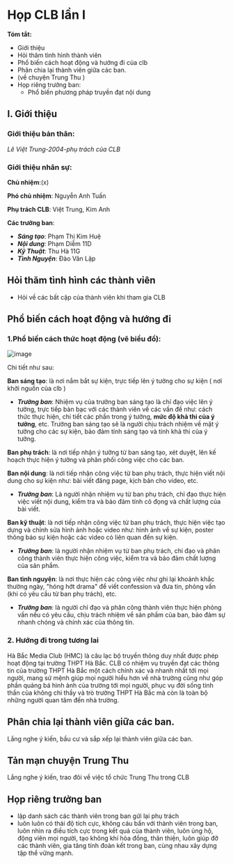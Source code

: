 # Họp CLB lần I

**Tóm tắt:**
- Giới thiệu
- Hỏi thăm tình hình thành viên
- Phổ biến cách hoạt động và hướng đi của clb
- Phân chia lại thành viên giữa các ban.
- (về chuyện Trung Thu )
- Họp riêng trưởng ban:
  - Phổ biến phương pháp truyền đạt nội dung


## I. Giới thiệu
### Giới thiệu bản thân:
*Lê Việt Trung-2004-phụ trách của CLB*

### Giới thiệu nhân sự:
**Chủ nhiệm**:(x)

**Phó chủ nhiệm**: Nguyễn Anh Tuấn

**Phụ trách CLB**: Việt Trung, Kim Anh

**Các trưởng ban**:
- ***Sáng tạo***: Phạm Thị Kim Huệ
- ***Nội dung***: Phạm Diễm 11D
- ***Kỹ Thuật***: Thu Hà 11G
- ***Tình Nguyện***: Đào Văn Lập 

## Hỏi thăm tình hình các thành viên
- Hỏi về các bất cập của thành viên khi tham gia CLB

## Phổ biến cách hoạt động và hướng đi
### 1.Phổ biến cách thức hoạt động (vẽ biểu đồ):  

![image](https://user-images.githubusercontent.com/89530449/188857024-a99c1d4d-2ef1-45f0-9a8b-9f6b20d35e7c.png)

Chi tiết như sau:

**Ban sáng tạo**: là nơi nắm bắt sự kiện, trực tiếp lên ý tưởng cho sự kiện ( nơi khởi nguồn của clb )
- ***Trưởng ban***: Nhiệm vụ của trưởng ban sáng tạo là chỉ đạo việc lên ý tưởng, trực tiếp bàn bạc với các thành viên về các vấn đề như: cách thức thực hiện, chi tiết các phần trong ý tưởng, **mức độ khả thi của ý tưởng**, etc. Trưởng ban sáng tạo sẽ là người chịu trách nhiệm về mặt ý tưởng cho các sự kiện, bảo đảm tính sáng tạo và tính khả thi của ý tưởng.

**Ban phụ trách**: là nơi tiếp nhận ý tưởng từ ban sáng tạo, xét duyệt, lên kế hoạch thực hiện ý tưởng và phân phối công việc cho các ban.

**Ban nội dung**: là nơi tiếp nhận công việc từ ban phụ trách, thực hiện viết nội dung cho sự kiện như: bài viết đăng page, kịch bản cho video, etc.
- ***Trưởng ban***: Là người nhận nhiệm vụ từ ban phụ trách, chỉ đạo thực hiện việc viết nội dung, kiểm tra và bảo đảm tính cô đọng và chất lượng của bài viết.

**Ban kỹ thuật**: là nơi tiếp nhận công việc từ ban phụ trách, thực hiện việc tạo dựng và chỉnh sửa hình ảnh hoặc video như: hình ảnh về sự kiện, poster thông báo sự kiện hoặc các video có liên quan đến sự kiện.
- ***Trưởng ban***: là người nhận nhiệm vụ từ ban phụ trách, chi đạo và phân công thành viên thực hiện công việc, kiểm tra và bảo đảm chất lượng của sản phẩm.

**Ban tình nguyện**: là nơi thực hiện các công việc như ghi lại khoảnh khắc thường ngày, "hóng hớt drama" để viết confession và đưa tin, phỏng vấn (khi có yêu cầu từ ban phụ trách), etc.
- ***Trưởng ban***: là người chỉ đạo và phân công thành viên thực hiện phỏng vấn nếu có yêu cầu, chịu trách nhiệm về sản phầm của ban, bảo đảm sự nhanh chóng và chính xác của thông tin.

### 2. Hướng đi trong tương lai
Hà Bắc Media Club (HMC) là câu lạc bộ truyền thông duy nhất được phép hoạt động tại trường THPT Hà Bắc. CLB có nhiệm vụ truyền đạt các thông tin của trường THPT Hà Bắc một cách chính xác và nhanh nhất tới mọi người, mang sứ mệnh giúp mọi người hiểu hơn về nhà trường cũng như góp phần quảng bá hình ảnh của trường tới mọi người, phục vụ đời sống tinh thần của không chi thầy và trò trường THPT Hà Bắc mà còn là toàn bộ những người quan tâm đến nhà trường.

## Phân chia lại thành viên giữa các ban.
Lắng nghe ý kiến, bầu cư và sắp xếp lại thành viên giữa các ban.

## Tản mạn chuyện Trung Thu
Lắng nghe ý kiến, trao đôi về việc tổ chức Trung Thu trong CLB

## Họp riêng trưởng ban

- lập danh sách các thành viên trong ban gửi lại phụ trách
- luôn luôn có thái độ tích cực, không cáu bẩn với thành viên trong ban, luôn nhìn ra điều tích cực trong kết quả của thành viên, luôn ủng hộ, động viên mọi người, tạo không khí hòa đồng, thân thiện, luôn giúp đỡ các thành viên, gia tăng tính đoàn kết trong ban, cùng nhau xây dựng tập thể vững mạnh.
